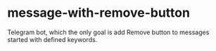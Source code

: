 # message-with-remove-button
Telegram bot, which the only goal is add Remove button to messages started with defined keywords.
